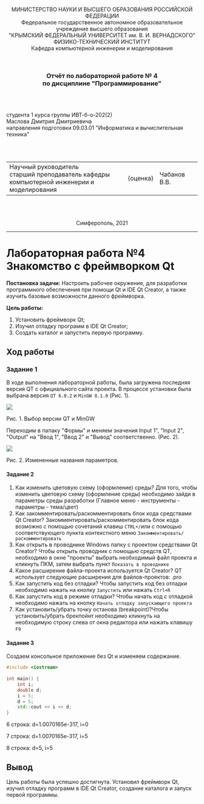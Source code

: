 <p align="center">МИНИСТЕРСТВО НАУКИ  И ВЫСШЕГО ОБРАЗОВАНИЯ РОССИЙСКОЙ ФЕДЕРАЦИИ<br>
Федеральное государственное автономное образовательное учреждение высшего образования<br>
"КРЫМСКИЙ ФЕДЕРАЛЬНЫЙ УНИВЕРСИТЕТ им. В. И. ВЕРНАДСКОГО"<br>
ФИЗИКО-ТЕХНИЧЕСКИЙ ИНСТИТУТ<br>
Кафедра компьютерной инженерии и моделирования</p>
<br>
<h3 align="center">Отчёт по лабораторной работе № 4<br> по дисциплине "Программирование"</h3>
<br><br>
<p>студента 1 курса группы ИВТ-б-о-202(2)<br>
Маслова Дмитрия Дмитриевича<br>
направления подготовки 09.03.01 "Информатика и вычислительная техника"</p>
<br><br>
<table>
<tr><td>Научный руководитель<br> старший преподаватель кафедры<br> компьютерной инженерии и моделирования</td>
<td>(оценка)</td>
<td>Чабанов В.В.</td>
</tr>
</table>
<br><br>
<p align="center">Симферополь, 2021</p>
<hr>

# Лабораторная работа №4 Знакомство с фреймворком Qt
**Постановка задачи:**
Настроить рабочее окружение, для разработки программного обеспечения при помощи Qt и IDE Qt Creator, а также изучить базовые возможности данного фреймворка.

**Цель работы:** 
1.  Установить фреймворк Qt;
2.  Изучил отладку программ в IDE Qt Creator; 
3.	Создать каталог и запустить первую программу.

## Ход работы

### Задание 1
 В ходе выполнения лабораторной работы, была загружена последняя версия QT с официального сайта проекта. В процессе установки была выбрана версия `QT 6.0.2` и `MinGW 8.1.0` (Рис. 1).
 
 <img src="1.png">

Рис. 1. Выбор версии QT и MinGW

Переходим в папаку "Формы" и меняем значения Input 1", "Input 2", "Output" на "Ввод 1", "Ввод 2" и "Вывод" соответственно. (Рис. 2).

<img src="2.png"/>

Рис. 2. Измененные названия параметров.

#### Задание 2
1. Как изменить цветовую схему (оформление) среды? Для того, чтобы изменить цветовую схему (оформление среды) необходимо зайди в параметры среды разработки (Главное меню - инструменты - параметры - тема/цвет)
2. Как закомментировать/раскомментировать блок кода средствами Qt Creator? Закомментировать/раскомментировать блок кода возможно с помощью сочетаний клавиш `CTRL+/`или с помощью соответствующего пункта контекстного меню `Закомментировать/раскомментировать`
3. Как открыть в проводнике Windows папку с проектом средствами Qt Creator? Чтобы открыть проводник с помощью средств QT, необходимо в окне "проекты" выбрать необходимый файл проекта и кликнуть ПКМ, затем выбрать пункт `Показать в проводнике`
4. Какое расширение файла-проекта используется Qt Creator? QT использует следующие расширения для файлов-проектов: .pro
5. Как запустить код без отладки? Чтобы запустить код без отладки необходимо нажать на кнопку `Запустить` или нажать `Ctrl+R`
6. Как запустить код в режиме отладки? Чтобы начать код с отладкой необходимо нажать на кнопку `Начать отладку запускающего проекта`
7. Как установить/убрать точку останова (breakpoint)?Чтобы установить/убрать брекпойнт необходимо кликнуть на необходимую строку слева от окна редактора или нажать клавишу `F9`
#### Задание 3
Создаем консольное приложение без Qt и изменяем содержание.

```c++
#include <iostream>
 
int main() {
    int i;
    double d;
    i = 5;
    d = 5;
    std::cout << i << d;
}
```
6 строка: d=1.0070165e-317, i=0

7 строка: d=1.0070165e-317, i=5

8 строка: d=5, i=5

## Вывод
Цель работы была успешно достигнута. Установил фреймворк Qt, изучил отладку программ в IDE Qt Creator, создание каталога и запуск первой программы.